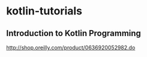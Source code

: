 # kotlin-tutorials

## Introduction to Kotlin Programming
http://shop.oreilly.com/product/0636920052982.do
